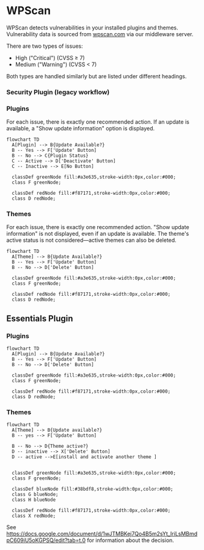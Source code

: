 # WPScan

WPScan detects vulnerabilities in your installed plugins and themes.
Vulnerability data is sourced from [wpscan.com](https://wpscan.com/) via our middleware server.

There are two types of issues:

- High ("Critical") (CVSS ≥ 7)
- Medium ("Warning") (CVSS < 7)

Both types are handled similarly but are listed under different headings.

### Security Plugin (legacy workflow)

### Plugins

For each issue, there is exactly one recommended action. If an update is available, a "Show update information" option is displayed.

```mermaid
flowchart TD
  A[Plugin] --> B{Update Available?}
  B -- Yes --> F['Update' Button]
  B -- No --> C{Plugin Status}
  C -- Active --> D['Deactivate' Button]
  C -- Inactive --> E[No Button]

  classDef greenNode fill:#a3e635,stroke-width:0px,color:#000;
  class F greenNode;

  classDef redNode fill:#f87171,stroke-width:0px,color:#000;
  class D redNode;
```

### Themes

For each issue, there is exactly one recommended action. "Show update information" is not displayed, even if an update is available.
The theme's active status is not considered—active themes can also be deleted.

```mermaid
flowchart TD
  A[Theme] --> B{Update Available?}
  B -- Yes --> F['Update' Button]
  B -- No --> D['Delete' Button]

  classDef greenNode fill:#a3e635,stroke-width:0px,color:#000;
  class F greenNode;

  classDef redNode fill:#f87171,stroke-width:0px,color:#000;
  class D redNode;
```

## Essentials Plugin

### Plugins

```mermaid
flowchart TD
  A[Plugin] --> B{Update Available?}
  B -- Yes --> F['Update' Button]
  B -- No --> D['Delete' Button]

  classDef greenNode fill:#a3e635,stroke-width:0px,color:#000;
  class F greenNode;

  classDef redNode fill:#f87171,stroke-width:0px,color:#000;
  class D redNode;
```

### Themes

```mermaid
flowchart TD
  A[Theme] --> B{Update available?}
  B -- yes --> F['Update' Button]

  B -- No --> D{Theme active?}
  D -- inactive --> X['Delete' Button]
  D -- active -->E[install and activate another theme ]


  classDef greenNode fill:#a3e635,stroke-width:0px,color:#000;
  class F greenNode;

  classDef blueNode fill:#38bdf8,stroke-width:0px,color:#000;
  class G blueNode;
  class H blueNode

  classDef redNode fill:#f87171,stroke-width:0px,color:#000;
  class X redNode;
```
See https://docs.google.com/document/d/1wJTMBKej7Qo4B5m2sYt_IriLsMBmdpC609iU5oKGPSQ/edit?tab=t.0 for information about the decision.
